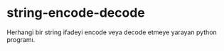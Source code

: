 # string-encode-decode
 Herhangi bir string ifadeyi encode veya decode etmeye yarayan python programı.
